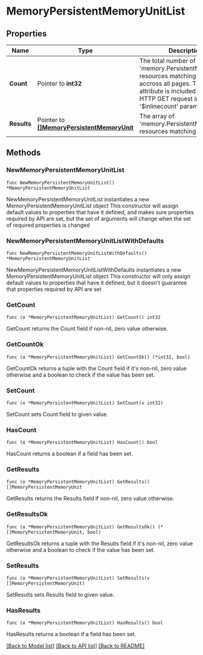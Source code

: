 # MemoryPersistentMemoryUnitList

## Properties

Name | Type | Description | Notes
------------ | ------------- | ------------- | -------------
**Count** | Pointer to **int32** | The total number of &#39;memory.PersistentMemoryUnit&#39; resources matching the request, accross all pages. The &#39;Count&#39; attribute is included when the HTTP GET request includes the &#39;$inlinecount&#39; parameter. | [optional] 
**Results** | Pointer to [**[]MemoryPersistentMemoryUnit**](memory.PersistentMemoryUnit.md) | The array of &#39;memory.PersistentMemoryUnit&#39; resources matching the request. | [optional] 

## Methods

### NewMemoryPersistentMemoryUnitList

`func NewMemoryPersistentMemoryUnitList() *MemoryPersistentMemoryUnitList`

NewMemoryPersistentMemoryUnitList instantiates a new MemoryPersistentMemoryUnitList object
This constructor will assign default values to properties that have it defined,
and makes sure properties required by API are set, but the set of arguments
will change when the set of required properties is changed

### NewMemoryPersistentMemoryUnitListWithDefaults

`func NewMemoryPersistentMemoryUnitListWithDefaults() *MemoryPersistentMemoryUnitList`

NewMemoryPersistentMemoryUnitListWithDefaults instantiates a new MemoryPersistentMemoryUnitList object
This constructor will only assign default values to properties that have it defined,
but it doesn't guarantee that properties required by API are set

### GetCount

`func (o *MemoryPersistentMemoryUnitList) GetCount() int32`

GetCount returns the Count field if non-nil, zero value otherwise.

### GetCountOk

`func (o *MemoryPersistentMemoryUnitList) GetCountOk() (*int32, bool)`

GetCountOk returns a tuple with the Count field if it's non-nil, zero value otherwise
and a boolean to check if the value has been set.

### SetCount

`func (o *MemoryPersistentMemoryUnitList) SetCount(v int32)`

SetCount sets Count field to given value.

### HasCount

`func (o *MemoryPersistentMemoryUnitList) HasCount() bool`

HasCount returns a boolean if a field has been set.

### GetResults

`func (o *MemoryPersistentMemoryUnitList) GetResults() []MemoryPersistentMemoryUnit`

GetResults returns the Results field if non-nil, zero value otherwise.

### GetResultsOk

`func (o *MemoryPersistentMemoryUnitList) GetResultsOk() (*[]MemoryPersistentMemoryUnit, bool)`

GetResultsOk returns a tuple with the Results field if it's non-nil, zero value otherwise
and a boolean to check if the value has been set.

### SetResults

`func (o *MemoryPersistentMemoryUnitList) SetResults(v []MemoryPersistentMemoryUnit)`

SetResults sets Results field to given value.

### HasResults

`func (o *MemoryPersistentMemoryUnitList) HasResults() bool`

HasResults returns a boolean if a field has been set.


[[Back to Model list]](../README.md#documentation-for-models) [[Back to API list]](../README.md#documentation-for-api-endpoints) [[Back to README]](../README.md)


